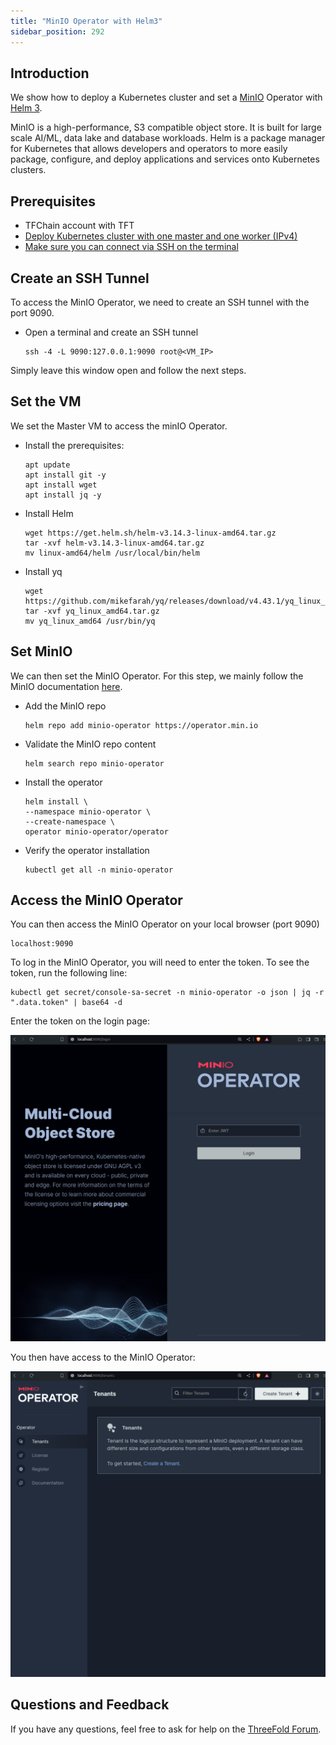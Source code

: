 ```yaml
---
title: "MinIO Operator with Helm3"
sidebar_position: 292
---
```






## Introduction

We show how to deploy a Kubernetes cluster and set a [MinIO](https://min.io/) Operator with [Helm 3](https://helm.sh/).

MinIO is a high-performance, S3 compatible object store. It is built for
large scale AI/ML, data lake and database workloads. Helm is a package manager for Kubernetes that allows developers and operators to more easily package, configure, and deploy applications and services onto Kubernetes clusters.

## Prerequisites

- TFChain account with TFT
- [Deploy Kubernetes cluster with one master and one worker (IPv4)](../../dashboard/deploy/applications/k8s)
- [Make sure you can connect via SSH on the terminal](../tfgrid3_getstarted/ssh_guide/ssh_openssh)
  
## Create an SSH Tunnel

To access the MinIO Operator, we need to create an SSH tunnel with the port 9090.

- Open a terminal and create an SSH tunnel
    ```
    ssh -4 -L 9090:127.0.0.1:9090 root@<VM_IP>
    ```

Simply leave this window open and follow the next steps.

## Set the VM

We set the Master VM to access the minIO Operator.

- Install the prerequisites:
    ```
    apt update
    apt install git -y
    apt install wget
    apt install jq -y
    ```
- Install Helm
    ```
    wget https://get.helm.sh/helm-v3.14.3-linux-amd64.tar.gz
    tar -xvf helm-v3.14.3-linux-amd64.tar.gz
    mv linux-amd64/helm /usr/local/bin/helm
    ```
- Install yq
    ```
    wget https://github.com/mikefarah/yq/releases/download/v4.43.1/yq_linux_amd64.tar.gz
    tar -xvf yq_linux_amd64.tar.gz
    mv yq_linux_amd64 /usr/bin/yq
    ```

## Set MinIO

We can then set the MinIO Operator. For this step, we mainly follow the MinIO documentation [here](https://min.io/docs/minio/kubernetes/upstream/operations/install-deploy-manage/deploy-operator-helm).

- Add the MinIO repo
    ```
    helm repo add minio-operator https://operator.min.io
    ```
- Validate the MinIO repo content
    ```
    helm search repo minio-operator
    ```
- Install the operator
    ```
    helm install \
    --namespace minio-operator \
    --create-namespace \
    operator minio-operator/operator
    ```
- Verify the operator installation
    ```
    kubectl get all -n minio-operator
    ```

## Access the MinIO Operator

You can then access the MinIO Operator on your local browser (port 9090)

```
localhost:9090
```

To log in the MinIO Operator, you will need to enter the token. To see the token, run the following line:

```
kubectl get secret/console-sa-secret -n minio-operator -o json | jq -r ".data.token" | base64 -d
```

Enter the token on the login page:

![](./img/minio_1.png)

You then have access to the MinIO Operator:

![](./img/minio_2.png)


## Questions and Feedback

If you have any questions, feel free to ask for help on the [ThreeFold Forum](https://forum.threefold.io/).